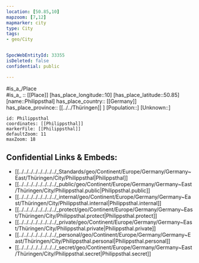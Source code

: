 ```yaml
---
location: [50.85,10] 
mapzoom: [7,12] 
mapmarker: city 
type: City
tags:
- geo/City


SpocWebEntityId: 33355
isDeleted: false
confidential: public

---
```

#is_a_/Place  
#is_a_ :: [[Place]] 
[has_place_longitude::10] 
[has_place_latitude::50.85] 
[name::Philippsthal] 
has_place_country:: [[Germany]]  
has_place_province:: [[../../Thüringen]] ] 
[Population::] 
[Unknown::] 


```leaflet
id: Philippsthal
coordinates: [[Philippsthal]] 
markerFile: [[Philippsthal]] 
defaultZoom: 11 
maxZoom: 18
```


## Confidential Links & Embeds: 
- [[../../../../../../../../_Standards/geo/Continent/Europe/Germany/Germany~East/Thüringen/City/Philippsthal|Philippsthal]] 
- [[../../../../../../../../_public/geo/Continent/Europe/Germany/Germany~East/Thüringen/City/Philippsthal.public|Philippsthal.public]] 
- [[../../../../../../../../_internal/geo/Continent/Europe/Germany/Germany~East/Thüringen/City/Philippsthal.internal|Philippsthal.internal]] 
- [[../../../../../../../../_protect/geo/Continent/Europe/Germany/Germany~East/Thüringen/City/Philippsthal.protect|Philippsthal.protect]] 
- [[../../../../../../../../_private/geo/Continent/Europe/Germany/Germany~East/Thüringen/City/Philippsthal.private|Philippsthal.private]] 
- [[../../../../../../../../_personal/geo/Continent/Europe/Germany/Germany~East/Thüringen/City/Philippsthal.personal|Philippsthal.personal]] 
- [[../../../../../../../../_secret/geo/Continent/Europe/Germany/Germany~East/Thüringen/City/Philippsthal.secret|Philippsthal.secret]] 
